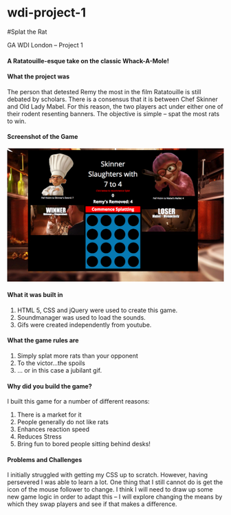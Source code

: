# wdi-project-1

#Splat the Rat

GA WDI London – Project 1

#### A Ratatouille-esque take on the classic Whack-A-Mole!

#### What the project was

The person that detested Remy the most in the film Ratatouille is still debated by scholars. There is a consensus that it is between Chef Skinner and Old Lady Mabel. For this reason, the two players act under either one of their rodent resenting banners. The objective is simple – spat the most rats to win. 

#### Screenshot of the Game 

![](./images/game.png)

#### What it was built in

1. HTML 5, CSS and jQuery were used to create this game. 
2. Soundmanager was used to load the sounds.
3. Gifs were created independently from youtube. 


#### What the game rules are

1. Simply splat more rats than your opponent
2. To the victor…the spoils
3. … or in this case a jubilant gif. 

#### Why did you build the game?

I built this game for a number of different reasons:

1. There is a market for it
2. People generally do not like rats
3. Enhances reaction speed
4. Reduces Stress 
5. Bring fun to bored people sitting behind desks!


#### Problems and Challenges

I initially struggled with getting my CSS up to scratch. However, having persevered I was able to learn a lot. One thing that I still cannot do is get the icon of the mouse follower to change. I think I will need to draw up some new game logic in order to adapt this – I will explore changing the means by which they swap players and see if that makes a difference.
